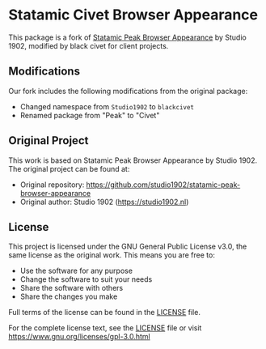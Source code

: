 # Statamic Civet Browser Appearance
This package is a fork of [Statamic Peak Browser Appearance](https://github.com/studio1902/statamic-peak-browser-appearance) by Studio 1902, modified by black civet for client projects.

## Modifications
Our fork includes the following modifications from the original package:
- Changed namespace from `Studio1902` to `blackcivet`
- Renamed package from "Peak" to "Civet"

## Original Project
This work is based on Statamic Peak Browser Appearance by Studio 1902. The original project can be found at:
- Original repository: https://github.com/studio1902/statamic-peak-browser-appearance
- Original author: Studio 1902 (https://studio1902.nl)

## License
This project is licensed under the GNU General Public License v3.0, the same license as the original work. This means you are free to:
- Use the software for any purpose
- Change the software to suit your needs
- Share the software with others
- Share the changes you make

Full terms of the license can be found in the [LICENSE](LICENSE.md) file.

For the complete license text, see the [LICENSE](LICENSE.md) file or visit https://www.gnu.org/licenses/gpl-3.0.html
